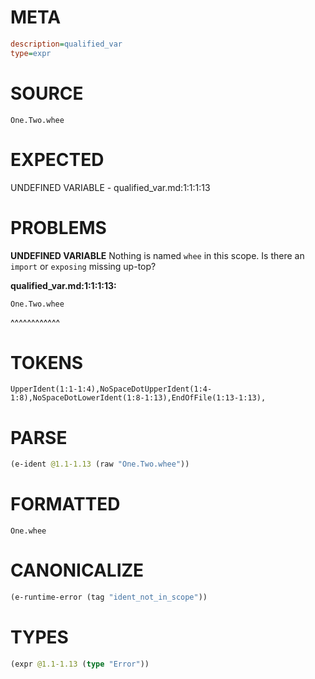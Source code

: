 # META
~~~ini
description=qualified_var
type=expr
~~~
# SOURCE
~~~roc
One.Two.whee
~~~
# EXPECTED
UNDEFINED VARIABLE - qualified_var.md:1:1:1:13
# PROBLEMS
**UNDEFINED VARIABLE**
Nothing is named `whee` in this scope.
Is there an `import` or `exposing` missing up-top?

**qualified_var.md:1:1:1:13:**
```roc
One.Two.whee
```
^^^^^^^^^^^^


# TOKENS
~~~zig
UpperIdent(1:1-1:4),NoSpaceDotUpperIdent(1:4-1:8),NoSpaceDotLowerIdent(1:8-1:13),EndOfFile(1:13-1:13),
~~~
# PARSE
~~~clojure
(e-ident @1.1-1.13 (raw "One.Two.whee"))
~~~
# FORMATTED
~~~roc
One.whee
~~~
# CANONICALIZE
~~~clojure
(e-runtime-error (tag "ident_not_in_scope"))
~~~
# TYPES
~~~clojure
(expr @1.1-1.13 (type "Error"))
~~~
